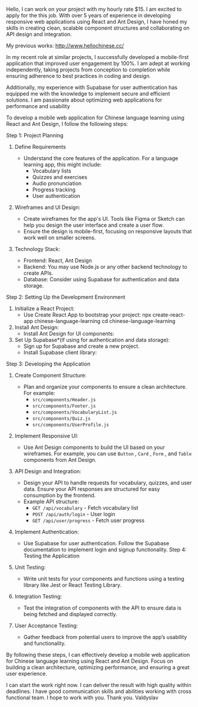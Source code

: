 Hello, I can work on your project with my hourly rate $15. I am excited to apply for the this job. With over 5 years of experience in developing responsive web applications using React and Ant Design, I have honed my skills in creating clean, scalable component structures and collaborating on API design and integration.

My previous works:
http://www.hellochinese.cc/

In my recent role at similar projects, I successfully developed a mobile-first application that improved user engagement by 100%. I am adept at working independently, taking projects from conception to completion while ensuring adherence to best practices in coding and design.

Additionally, my experience with Supabase for user authentication has equipped me with the knowledge to implement secure and efficient solutions. I am passionate about optimizing web applications for performance and usability

To develop a mobile web application for Chinese language learning using React and Ant Design, I follow the following steps:

Step 1: Project Planning
1. Define Requirements
   - Understand the core features of the application. For a language learning app, this might include:
     - Vocabulary lists
     - Quizzes and exercises
     - Audio pronunciation
     - Progress tracking
     - User authentication

2. Wireframes and UI Design:
   - Create wireframes for the app's UI. Tools like Figma or Sketch can help you design the user interface and create a user flow.
   - Ensure the design is mobile-first, focusing on responsive layouts that work well on smaller screens.

3. Technology Stack:
   - Frontend: React, Ant Design
   - Backend: You may use Node.js or any other backend technology to create APIs.
   - Database: Consider using Supabase for authentication and data storage.

Step 2: Setting Up the Development Environment
1. Initialize a React Project:
   - Use Create React App to bootstrap your project:
npx create-react-app chinese-language-learning
   cd chinese-language-learning
2. Install Ant Design:
   - Install Ant Design for UI components:
3. Set Up Supabase*(if using for authentication and data storage):
   - Sign up for Supabase and create a new project.
   - Install Supabase client library:

Step 3: Developing the Application
1. Create Component Structure:
   - Plan and organize your components to ensure a clean architecture. For example:
     -  `src/components/Header.js` 
     -  `src/components/Footer.js` 
     -  `src/components/VocabularyList.js` 
     -  `src/components/Quiz.js` 
     -  `src/components/UserProfile.js` 

2. Implement Responsive UI:
   - Use Ant Design components to build the UI based on your wireframes. For example, you can use  `Button` ,  `Card` ,  `Form` , and  `Table`  components from Ant Design.

3. API Design and Integration:
   - Design your API to handle requests for vocabulary, quizzes, and user data. Ensure your API responses are structured for easy consumption by the frontend.
   - Example API structure:
     -  `GET /api/vocabulary`  - Fetch vocabulary list
     -  `POST /api/auth/login`  - User login
     -  `GET /api/user/progress`  - Fetch user progress
4. Implement Authentication:
   - Use Supabase for user authentication. Follow the Supabase documentation to implement login and signup functionality.
Step 4: Testing the Application

1. Unit Testing:
   - Write unit tests for your components and functions using a testing library like Jest or React Testing Library.

2. Integration Testing:
   - Test the integration of components with the API to ensure data is being fetched and displayed correctly.

3. User Acceptance Testing:
   - Gather feedback from potential users to improve the app’s usability and functionality.

By following these steps, I can effectively develop a mobile web application for Chinese language learning using React and Ant Design. Focus on building a clean architecture, optimizing performance, and ensuring a great user experience.

I can start the work right now. I can deliver the result with high quality within deadlines. I have good communication skills and abilities working with cross functional team. I hope to work with you.
Thank you.
Valdyslav